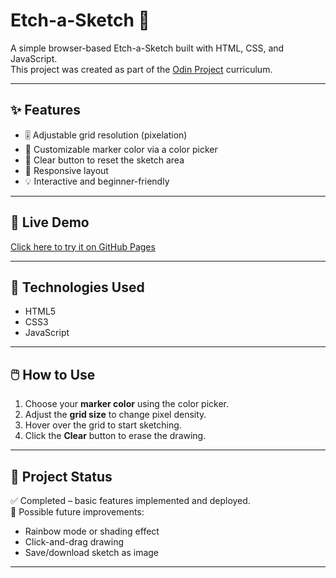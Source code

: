 # Etch-a-Sketch 🎨

A simple browser-based Etch-a-Sketch built with HTML, CSS, and JavaScript.  
This project was created as part of the [Odin Project](https://www.theodinproject.com/) curriculum.

---

## ✨ Features

- 🎚️ Adjustable grid resolution (pixelation)
- 🎨 Customizable marker color via a color picker
- 🧹 Clear button to reset the sketch area
- 🧱 Responsive layout
- 💡 Interactive and beginner-friendly

---

## 🚀 Live Demo

[Click here to try it on GitHub Pages](https://anna-4444.github.io/etch-a-sketch/)  

---

## 🧰 Technologies Used

- HTML5
- CSS3
- JavaScript

---

## 🖱️ How to Use

1. Choose your **marker color** using the color picker.
2. Adjust the **grid size** to change pixel density.
3. Hover over the grid to start sketching.
4. Click the **Clear** button to erase the drawing.

---

## 📁 Project Status

✅ Completed – basic features implemented and deployed.  
🎯 Possible future improvements:
- Rainbow mode or shading effect
- Click-and-drag drawing
- Save/download sketch as image

---